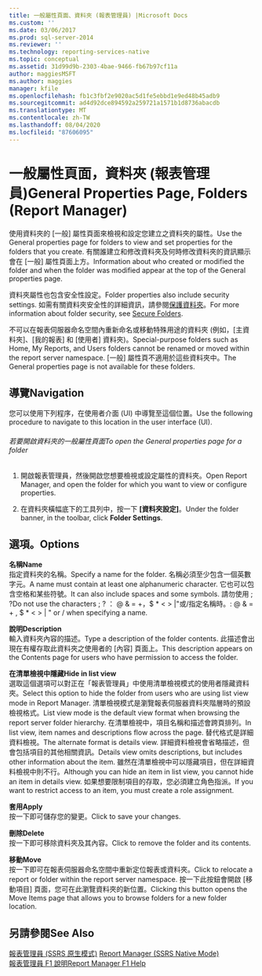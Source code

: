```yaml
---
title: 一般屬性頁面、資料夾 (報表管理員) |Microsoft Docs
ms.custom: ''
ms.date: 03/06/2017
ms.prod: sql-server-2014
ms.reviewer: ''
ms.technology: reporting-services-native
ms.topic: conceptual
ms.assetid: 31d99d9b-2303-4bae-9466-fb67b97cf11a
author: maggiesMSFT
ms.author: maggies
manager: kfile
ms.openlocfilehash: fb1c3fbf2e9020ac5d1fe5ebbd1e9ed48b45adb9
ms.sourcegitcommit: ad4d92dce894592a259721a1571b1d8736abacdb
ms.translationtype: MT
ms.contentlocale: zh-TW
ms.lasthandoff: 08/04/2020
ms.locfileid: "87606095"
---
```

# <a name="general-properties-page-folders-report-manager"></a><span data-ttu-id="f9f9c-102">一般屬性頁面，資料夾 (報表管理員)</span><span class="sxs-lookup"><span data-stu-id="f9f9c-102">General Properties Page, Folders (Report Manager)</span></span>
  <span data-ttu-id="f9f9c-103">使用資料夾的 [一般] 屬性頁面來檢視和設定您建立之資料夾的屬性。</span><span class="sxs-lookup"><span data-stu-id="f9f9c-103">Use the General properties page for folders to view and set properties for the folders that you create.</span></span> <span data-ttu-id="f9f9c-104">有關誰建立和修改資料夾及何時修改資料夾的資訊顯示會在 [一般] 屬性頁面上方。</span><span class="sxs-lookup"><span data-stu-id="f9f9c-104">Information about who created or modified the folder and when the folder was modified appear at the top of the General properties page.</span></span>  
  
 <span data-ttu-id="f9f9c-105">資料夾屬性也包含安全性設定。</span><span class="sxs-lookup"><span data-stu-id="f9f9c-105">Folder properties also include security settings.</span></span> <span data-ttu-id="f9f9c-106">如需有關資料夾安全性的詳細資訊，請參閱[保護資料夾](security/secure-folders.md)。</span><span class="sxs-lookup"><span data-stu-id="f9f9c-106">For more information about folder security, see [Secure Folders](security/secure-folders.md).</span></span>  
  
 <span data-ttu-id="f9f9c-107">不可以在報表伺服器命名空間內重新命名或移動特殊用途的資料夾 (例如，[主資料夾]、[我的報表] 和 [使用者] 資料夾)。</span><span class="sxs-lookup"><span data-stu-id="f9f9c-107">Special-purpose folders such as Home, My Reports, and Users folders cannot be renamed or moved within the report server namespace.</span></span> <span data-ttu-id="f9f9c-108">[一般] 屬性頁不適用於這些資料夾中。</span><span class="sxs-lookup"><span data-stu-id="f9f9c-108">The General properties page is not available for these folders.</span></span>  
  
## <a name="navigation"></a><span data-ttu-id="f9f9c-109">導覽</span><span class="sxs-lookup"><span data-stu-id="f9f9c-109">Navigation</span></span>  
 <span data-ttu-id="f9f9c-110">您可以使用下列程序，在使用者介面 (UI) 中導覽至這個位置。</span><span class="sxs-lookup"><span data-stu-id="f9f9c-110">Use the following procedure to navigate to this location in the user interface (UI).</span></span>  
  
###### <a name="to-open-the-general-properties-page-for-a-folder"></a><span data-ttu-id="f9f9c-111">若要開啟資料夾的一般屬性頁面</span><span class="sxs-lookup"><span data-stu-id="f9f9c-111">To open the General properties page for a folder</span></span>  
  
1.  <span data-ttu-id="f9f9c-112">開啟報表管理員，然後開啟您想要檢視或設定屬性的資料夾。</span><span class="sxs-lookup"><span data-stu-id="f9f9c-112">Open Report Manager, and open the folder for which you want to view or configure properties.</span></span>  
  
2.  <span data-ttu-id="f9f9c-113">在資料夾橫幅底下的工具列中，按一下 **[資料夾設定]**。</span><span class="sxs-lookup"><span data-stu-id="f9f9c-113">Under the folder banner, in the toolbar, click **Folder Settings**.</span></span>  
  
## <a name="options"></a><span data-ttu-id="f9f9c-114">選項。</span><span class="sxs-lookup"><span data-stu-id="f9f9c-114">Options</span></span>  
 <span data-ttu-id="f9f9c-115">**名稱**</span><span class="sxs-lookup"><span data-stu-id="f9f9c-115">**Name**</span></span>  
 <span data-ttu-id="f9f9c-116">指定資料夾的名稱。</span><span class="sxs-lookup"><span data-stu-id="f9f9c-116">Specify a name for the folder.</span></span> <span data-ttu-id="f9f9c-117">名稱必須至少包含一個英數字元。</span><span class="sxs-lookup"><span data-stu-id="f9f9c-117">A name must contain at least one alphanumeric character.</span></span> <span data-ttu-id="f9f9c-118">它也可以包含空格和某些符號。</span><span class="sxs-lookup"><span data-stu-id="f9f9c-118">It can also include spaces and some symbols.</span></span> <span data-ttu-id="f9f9c-119">請勿使用 ; ?</span><span class="sxs-lookup"><span data-stu-id="f9f9c-119">Do not use the characters ; ?</span></span> <span data-ttu-id="f9f9c-120">： \@ & = +，$ \* \< > |"或/指定名稱時。</span><span class="sxs-lookup"><span data-stu-id="f9f9c-120">: \@ & = + , $ \* \< > | " or / when specifying a name.</span></span>  
  
 <span data-ttu-id="f9f9c-121">**說明**</span><span class="sxs-lookup"><span data-stu-id="f9f9c-121">**Description**</span></span>  
 <span data-ttu-id="f9f9c-122">輸入資料夾內容的描述。</span><span class="sxs-lookup"><span data-stu-id="f9f9c-122">Type a description of the folder contents.</span></span> <span data-ttu-id="f9f9c-123">此描述會出現在有權存取此資料夾之使用者的 [內容] 頁面上。</span><span class="sxs-lookup"><span data-stu-id="f9f9c-123">This description appears on the Contents page for users who have permission to access the folder.</span></span>  
  
 <span data-ttu-id="f9f9c-124">**在清單檢視中隱藏**</span><span class="sxs-lookup"><span data-stu-id="f9f9c-124">**Hide in list view**</span></span>  
 <span data-ttu-id="f9f9c-125">選取這個選項可以對正在「報表管理員」中使用清單檢視模式的使用者隱藏資料夾。</span><span class="sxs-lookup"><span data-stu-id="f9f9c-125">Select this option to hide the folder from users who are using list view mode in Report Manager.</span></span> <span data-ttu-id="f9f9c-126">清單檢視模式是瀏覽報表伺服器資料夾階層時的預設檢視格式。</span><span class="sxs-lookup"><span data-stu-id="f9f9c-126">List view mode is the default view format when browsing the report server folder hierarchy.</span></span> <span data-ttu-id="f9f9c-127">在清單檢視中，項目名稱和描述會跨頁排列。</span><span class="sxs-lookup"><span data-stu-id="f9f9c-127">In list view, item names and descriptions flow across the page.</span></span> <span data-ttu-id="f9f9c-128">替代格式是詳細資料檢視。</span><span class="sxs-lookup"><span data-stu-id="f9f9c-128">The alternate format is details view.</span></span> <span data-ttu-id="f9f9c-129">詳細資料檢視會省略描述，但會包括項目的其他相關資訊。</span><span class="sxs-lookup"><span data-stu-id="f9f9c-129">Details view omits descriptions, but includes other information about the item.</span></span> <span data-ttu-id="f9f9c-130">雖然在清單檢視中可以隱藏項目，但在詳細資料檢視中則不行。</span><span class="sxs-lookup"><span data-stu-id="f9f9c-130">Although you can hide an item in list view, you cannot hide an item in details view.</span></span> <span data-ttu-id="f9f9c-131">如果想要限制項目的存取，您必須建立角色指派。</span><span class="sxs-lookup"><span data-stu-id="f9f9c-131">If you want to restrict access to an item, you must create a role assignment.</span></span>  
  
 <span data-ttu-id="f9f9c-132">**套用**</span><span class="sxs-lookup"><span data-stu-id="f9f9c-132">**Apply**</span></span>  
 <span data-ttu-id="f9f9c-133">按一下即可儲存您的變更。</span><span class="sxs-lookup"><span data-stu-id="f9f9c-133">Click to save your changes.</span></span>  
  
 <span data-ttu-id="f9f9c-134">**刪除**</span><span class="sxs-lookup"><span data-stu-id="f9f9c-134">**Delete**</span></span>  
 <span data-ttu-id="f9f9c-135">按一下即可移除資料夾及其內容。</span><span class="sxs-lookup"><span data-stu-id="f9f9c-135">Click to remove the folder and its contents.</span></span>  
  
 <span data-ttu-id="f9f9c-136">**移動**</span><span class="sxs-lookup"><span data-stu-id="f9f9c-136">**Move**</span></span>  
 <span data-ttu-id="f9f9c-137">按一下即可在報表伺服器命名空間中重新定位報表或資料夾。</span><span class="sxs-lookup"><span data-stu-id="f9f9c-137">Click to relocate a report or folder within the report server namespace.</span></span> <span data-ttu-id="f9f9c-138">按一下此按鈕會開啟 [移動項目] 頁面，您可在此瀏覽資料夾的新位置。</span><span class="sxs-lookup"><span data-stu-id="f9f9c-138">Clicking this button opens the Move Items page that allows you to browse folders for a new folder location.</span></span>  
  
## <a name="see-also"></a><span data-ttu-id="f9f9c-139">另請參閱</span><span class="sxs-lookup"><span data-stu-id="f9f9c-139">See Also</span></span>  
 <span data-ttu-id="f9f9c-140">[報表管理員 &#40;SSRS 原生模式&#41;](../../2014/reporting-services/report-manager-ssrs-native-mode.md) </span><span class="sxs-lookup"><span data-stu-id="f9f9c-140">[Report Manager  &#40;SSRS Native Mode&#41;](../../2014/reporting-services/report-manager-ssrs-native-mode.md) </span></span>  
 [<span data-ttu-id="f9f9c-141">報表管理員 F1 說明</span><span class="sxs-lookup"><span data-stu-id="f9f9c-141">Report Manager F1 Help</span></span>](../../2014/reporting-services/report-manager-f1-help.md)  
  
  
